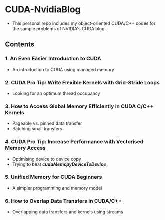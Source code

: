 # CUDA-NvidiaBlog
- This personal repo includes my object-oriented CUDA/C++ codes for the sample problems of NVIDIA's CUDA blog. 

## Contents

### 1. An Even Easier Introduction to CUDA
- An introduction to CUDA using managed memory

### 2. CUDA Pro Tip: Write Flexible Kernels with Grid-Stride Loops
- Looking for an optimum thread occupancy

### 3. How to Access Global Memory Efficiently in CUDA C/C++ Kernels
- Pageable vs. pinned data transfer
- Batching small transfers

### 4. CUDA Pro Tip: Increase Performance with Vectorised Memory Access
- Optimising device to device copy
- Trying to beat ***cudaMemcpyDeviceToDevice***

### 5. Unified Memory for CUDA Beginners
- A simpler programming and memory model

### 6. How to Overlap Data Transfers in CUDA/C++
- Overlapping data transfers and kernels using streams